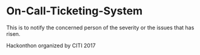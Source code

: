 # On-Call-Ticketing-System
This is to notify the concerned person of the severity or the issues that has risen.

Hackonthon organized by CITI 2017
